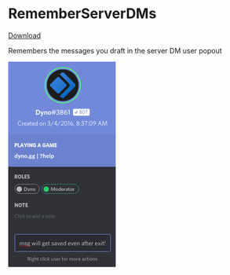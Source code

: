 # RememberServerDMs

[Download](https://raw.githubusercontent.com/PreciousWarrior/BetterDiscordPlugins/main/RememberServerDMs/RememberServerDMs.plugin.js)

Remembers the messages you draft in the server DM user popout

![User popout image](https://raw.githubusercontent.com/PreciousWarrior/BetterDiscordPlugins/main/RememberServerDMs/image.png)
